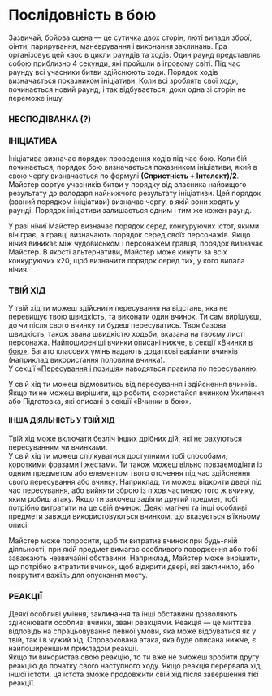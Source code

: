 # Послідовність в бою

Зазвичай, бойова сцена — це сутичка двох сторін, люті випади зброї, фінти, парирування, маневрування і виконання заклинань. Гра організовує цей хаос в цикли раундів та ходів. Один раунд представляє собою приблизно 4 секунди, які пройшли в ігровому світі. Під час раунду всі учасники битви здійснюють ходи. Порядок ходів визначається показником ініціативи. Коли всі зроблять свої ходи, починається новий раунд, і так відбувається, доки одна зі сторін не переможе іншу.

### НЕСПОДІВАНКА (?)

### ІНІЦІАТИВА

Ініціатива визначає порядок проведення ходів під час бою. Коли бій починається, порядок бою визначається показником ініціативи, який в свою чергу визначається по формулі **(Спристність + Інтелект)/2**.<br/>
Майстер сортує учасників битви у порядку від власника найвищого результату до володаря найнижчого результату ініціативи. Цей порядок (званий порядком ініціативи) визначає чергу, в якій вони ходять у раунді. Порядок ініціативи залишається одним і тим же кожен раунд.

У разі нічиї Майстер визначає порядок серед конкуруючих істот, якими він грає, а гравці визначають порядок серед своїх персонажів. Якщо нічия виникає між чудовиськом і персонажем гравця, порядок визначає Майстер. В якості альтернативи, Майстер може кинути за всіх конкуруючих к20, щоб визначити порядок серед тих, у кого випала нічия.

### ТВІЙ ХІД

У твій хід ти можеш здійснити пересування на відстань, яка не перевищує твою швидкість, та виконати один вчинок. Ти сам вирішуєш, до чи після свого вчинку ти будеш пересуватись. Твоя базова швидкість, також звана швидкістю ходьби, вказана на твоєму листі персонажа. Найпоширеніші вчинки описані нижче, в секції [«Вчинки в бою»](/docs/fight/actions.md). Багато класових умінь надають додаткові варіанти вчинків (наприклад використання половини вчинка).<br/>
У секції [«Пересування і позиція»](/docs/fight/moving-and-position.md) наводяться правила по пересуванню.

У свій хід ти можеш відмовитись від пересування і здійснення вчинків. Якщо ти не можеш вирішити, що робити, скористайся вчинком Ухилення або Підготовка, які описані в секції «Вчинки в бою».

#### ІНША ДІЯЛЬНІСТЬ У ТВІЙ ХІД

Твій хід може включати безліч інших дрібних дій, які не рахуються пересуванням чи вчинками.<br/>
У свій хід ти можеш спілкуватися доступними тобі способами, короткими фразами і жестами. Ти також можеш вільно повзаємодіяти із одним предметом або елементом твого оточення під час здійснення свого пересування або вчинку. Наприклад, ти можеш відкрити двері під час пересування, або вийняти зброю із піхов частиною того ж вчинку, яким робиш атаку. Якщо ти захочеш задіяти другий предмет, тобі потрібно витратити на це свій вчинок. Деякі магічні та інші особливі
предмети завжди використовуються вчинком, що вказується в їхньому описі.

Майстер може попросити, щоб ти витратив вчинок при будь-якій діяльності, при якій предмет вимагає особливого поводження або тобі заважають незвичайні обставини. Наприклад, Майстер може вирішити, що потрібно витратити вчинок, щоб відкрити двері, які заклинило, або покрутити важіль для опускання мосту.

### РЕАКЦІЇ

Деякі особливі уміння, заклинання та інші обставини дозволяють здійснювати особливі вчинки, звані реакціями. Реакція — це миттєва відповідь на спрацьовування певної умови, яка може відбуватися як у твій, так і в чужий хід. Спровокована атака, яка буде описана нижче, є найпоширенішим прикладом реакції.<br/>
Якщо ти використав свою реакцію, то ти вже не зможеш зробити другу реакцію до початку свого наступного ходу. Якщо реакція перервала хід іншої істоти, ця істота зможе продовжити свій хід після завершення тієї реакції.